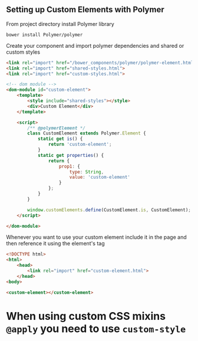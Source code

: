 ## Setting up Custom Elements with Polymer

From project directory install Polymer library

````
bower install Polymer/polymer
````

Create your component and import polymer dependencies and shared or custom styles

````html
<link rel="import" href="/bower_components/polymer/polymer-element.html">
<link rel="import" href="shared-styles.html">
<link rel="import" href="custom-styles.html">

<!-- dom module -->
<dom-module id="custom-element">
    <template>
        <style include="shared-styles"></style>
        <div>Custom Element</div>
    </template>

    <script>
        /** @polymerElement */
        class CustomElement extends Polymer.Element {
            static get is() {
                return 'custom-element';
            }
            static get properties() {
                return {
                    prop1: {
                        type: String,
                        value: 'custom-element'
                    }
                };
            }
        }

        window.customElements.define(CustomElement.is, CustomElement);
    </script>

</dom-module>
````

Whenever you want to use your custom element include it in the page and then reference it using the element's tag

````html
<!DOCTYPE html>
<html>
    <head>
        <link rel="import" href="custom-element.html">
    </head>
<body>

<custom-element></custom-element>
````

# When using custom CSS mixins `@apply` you need to use `custom-style`
